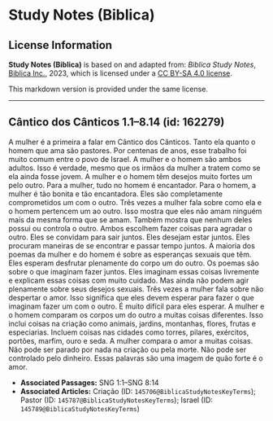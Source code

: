 # Study Notes (Biblica)

## License Information

**Study Notes (Biblica)** is based on and adapted from: _Biblica Study Notes_, [Biblica Inc.](https://www.biblica.com/), 2023, which is licensed under a [CC BY-SA 4.0 license](https://creativecommons.org/licenses/by-sa/4.0/legalcode.en).

This markdown version is provided under the same license.



--------------------------------

## Cântico dos Cânticos 1.1–8.14 (id: 162279)

A mulher é a primeira a falar em Cântico dos Cânticos. Tanto ela quanto o homem que ama são pastores. Por centenas de anos, esse trabalho foi muito comum entre o povo de Israel. A mulher e o homem são ambos adultos. Isso é verdade, mesmo que os irmãos da mulher a tratem como se ela ainda fosse jovem. A mulher e o homem têm desejos muito fortes um pelo outro. Para a mulher, tudo no homem é encantador. Para o homem, a mulher é tão bonita e tão encantadora. Eles são completamente comprometidos um com o outro. Três vezes a mulher fala sobre como ela e o homem pertencem um ao outro. Isso mostra que eles não amam ninguém mais da mesma forma que se amam. Também mostra que nenhum deles possui ou controla o outro. Ambos escolhem fazer coisas para agradar o outro. Eles se convidam para sair juntos. Eles desejam estar juntos. Eles procuram maneiras de se encontrar e passar tempo juntos. A maioria dos poemas da mulher e do homem é sobre as esperanças sexuais que têm. Eles esperam desfrutar plenamente do corpo um do outro. Os poemas são sobre o que imaginam fazer juntos. Eles imaginam essas coisas livremente e explicam essas coisas com muito cuidado. Mas ainda não podem agir plenamente sobre seus desejos sexuais. Três vezes a mulher fala sobre não despertar o amor. Isso significa que eles devem esperar para fazer o que imaginam fazer um com o outro. É muito difícil para eles esperar. A mulher e o homem comparam os corpos um do outro a muitas coisas diferentes. Isso inclui coisas na criação como animais, jardins, montanhas, flores, frutas e especiarias. Incluem coisas nas cidades como torres, pilares, exércitos, portões, marfim, ouro e seda. A mulher compara o amor a muitas coisas. Não pode ser parado por nada na criação ou pela morte. Não pode ser controlado pelo dinheiro. Essas palavras são uma imagem de quão forte é o amor.

* **Associated Passages:** SNG 1:1–SNG 8:14
* **Associated Articles:** Criação (ID: `145706@BiblicaStudyNotesKeyTerms`); Pastor (ID: `145787@BiblicaStudyNotesKeyTerms`); Israel (ID: `145789@BiblicaStudyNotesKeyTerms`)

